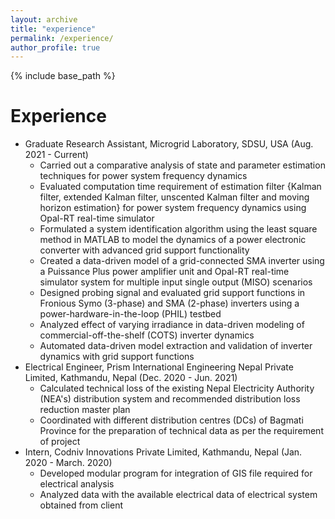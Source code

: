 ```yaml
---
layout: archive
title: "experience"
permalink: /experience/
author_profile: true
---
```


{% include base_path %}

Experience
======
* Graduate Research Assistant, Microgrid Laboratory, SDSU, USA (Aug. 2021 - Current)
  * Carried out a comparative analysis of state and parameter estimation techniques  for power system frequency dynamics
  * Evaluated computation time requirement of estimation filter {Kalman filter, extended Kalman filter, unscented Kalman filter and moving horizon estimation} for          power system frequency dynamics using Opal-RT real-time simulator
  * Formulated a system identification algorithm using the least square method in MATLAB to model the dynamics of a power electronic converter with advanced grid support     functionality
  * Created a data-driven model of a grid-connected SMA inverter using a Puissance Plus power amplifier unit and Opal-RT real-time simulator system for multiple input       single output (MISO) scenarios
  * Designed probing signal and evaluated grid support functions in Fronious Symo (3-phase) and SMA (2-phase) inverters using a power-hardware-in-the-loop (PHIL) testbed
  * Analyzed effect of varying irradiance in data-driven modeling of commercial-off-the-shelf (COTS) inverter dynamics
  * Automated data-driven model extraction and validation of inverter dynamics with grid support functions 
* Electrical Engineer, Prism International Engineering Nepal Private Limited, Kathmandu, Nepal (Dec. 2020 - Jun. 2021)
  * Calculated technical loss of the existing Nepal Electricity Authority (NEA's) distribution system and recommended distribution loss reduction master plan
  * Coordinated with different distribution centres (DCs) of Bagmati Province for the preparation of technical data as per the requirement of project
* Intern, Codniv Innovations Private Limited, Kathmandu, Nepal (Jan. 2020 - March. 2020)
  * Developed modular program for integration of GIS file required for electrical analysis
  * Analyzed data with the available electrical data of electrical system obtained from client

